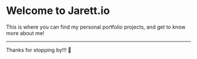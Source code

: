 # Welcome to Jarett.io

This is where you can find my personal portfolio projects, and get to know more about me!

---

Thanks for stopping by!!! 🚀